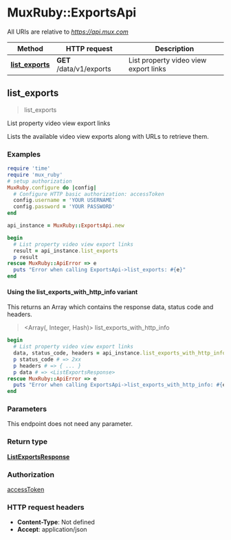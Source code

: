 # MuxRuby::ExportsApi

All URIs are relative to *https://api.mux.com*

| Method | HTTP request | Description |
| ------ | ------------ | ----------- |
| [**list_exports**](ExportsApi.md#list_exports) | **GET** /data/v1/exports | List property video view export links |


## list_exports

> <ListExportsResponse> list_exports

List property video view export links

Lists the available video view exports along with URLs to retrieve them.

### Examples

```ruby
require 'time'
require 'mux_ruby'
# setup authorization
MuxRuby.configure do |config|
  # Configure HTTP basic authorization: accessToken
  config.username = 'YOUR USERNAME'
  config.password = 'YOUR PASSWORD'
end

api_instance = MuxRuby::ExportsApi.new

begin
  # List property video view export links
  result = api_instance.list_exports
  p result
rescue MuxRuby::ApiError => e
  puts "Error when calling ExportsApi->list_exports: #{e}"
end
```

#### Using the list_exports_with_http_info variant

This returns an Array which contains the response data, status code and headers.

> <Array(<ListExportsResponse>, Integer, Hash)> list_exports_with_http_info

```ruby
begin
  # List property video view export links
  data, status_code, headers = api_instance.list_exports_with_http_info
  p status_code # => 2xx
  p headers # => { ... }
  p data # => <ListExportsResponse>
rescue MuxRuby::ApiError => e
  puts "Error when calling ExportsApi->list_exports_with_http_info: #{e}"
end
```

### Parameters

This endpoint does not need any parameter.

### Return type

[**ListExportsResponse**](ListExportsResponse.md)

### Authorization

[accessToken](../README.md#accessToken)

### HTTP request headers

- **Content-Type**: Not defined
- **Accept**: application/json

